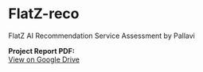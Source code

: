# FlatZ-reco
FlatZ AI Recommendation Service Assessment by Pallavi 

**Project Report PDF:**  
[View on Google Drive](https://drive.google.com/file/d/17JtJN_GZzyWm2TgvykZ1HJ-QhTm1nVk6/view?usp=drivesdk)
